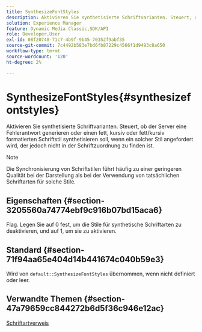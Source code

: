 ```yaml
---
title: SynthesizeFontStyles
description: Aktivieren Sie synthetisierte Schriftvarianten. Steuert, ob der Server eine Fehlerantwort generieren oder einen fett, kursiv oder fett/kursiv formatierten Schriftstil synthetisieren soll, wenn ein solcher Stil angefordert wird, der jedoch nicht in der Schriftzuordnung zu finden ist.
solution: Experience Manager
feature: Dynamic Media Classic,SDK/API
role: Developer,User
exl-id: 08f20748-71c7-4b9f-9b45-70352f9abf35
source-git-commit: 7c4492b583e7bd6fb87229c4566f1d9493c8a650
workflow-type: tm+mt
source-wordcount: '120'
ht-degree: 2%

---
```


# SynthesizeFontStyles{#synthesizefontstyles}

Aktivieren Sie synthetisierte Schriftvarianten. Steuert, ob der Server eine Fehlerantwort generieren oder einen fett, kursiv oder fett/kursiv formatierten Schriftstil synthetisieren soll, wenn ein solcher Stil angefordert wird, der jedoch nicht in der Schriftzuordnung zu finden ist.

>[!NOTE]
>
>Die Synchronisierung von Schriftstilen führt häufig zu einer geringeren Qualität bei der Darstellung als bei der Verwendung von tatsächlichen Schriftarten für solche Stile.

## Eigenschaften {#section-3205560a74774ebf9c916b07bd15aca6}

Flag. Legen Sie auf 0 fest, um die Stile für synthetische Schriftarten zu deaktivieren, und auf 1, um sie zu aktivieren.

## Standard {#section-71f94aa65e404d14b441674c040b59e3}

Wird von `default::SynthesizeFontStyles` übernommen, wenn nicht definiert oder leer.

## Verwandte Themen {#section-47a79659cc844272b6d5f36c946e12ac}

[Schriftartverweis](../../../../../is-api/image-catalog/image-serving-api-ref/c-image-catalog-reference/c-font-map-reference/c-font-map-reference.md#concept-f81f319d03c646c5a8ef87b3277dd37d)

